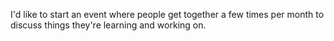 I'd like to start an event where people get together a few times per month to discuss things they're learning and working on.
